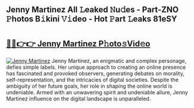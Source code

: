 ## Jenny Martinez All 𝙻eaked 𝙽u𝚍es - Part-ZNO 𝙿hotos B𝚒kini 𝚅𝚒deo - Hot 𝙿art 𝙻eaks 81eSY

# <h2><a href="http://ld3o99m.urlbe.top/?page=Jenny+Martinez">🔗🔗👉👉 Jenny Martinez P𝚑oto𝚜Vid𝚎o</a></h2>

[![Jenny Martinez](https://i.imgur.com/eBuTRDB.gif)](http://ld3o99m.urlbe.top/?page=Jenny+Martinez)
Jenny Martinez, an enigmatic and complex personage, defies simple labels. Her unique approach to creating an online presence has fascinated and provoked observers, generating debates on morality, self-representation, and the intricacies of digital societies. Despite the ambiguity of her future goals, her role in shaping the online world is undeniable. Armed with an unwavering spirit and undeniable allure, Jenny Martinez influence on the digital landscape is unparalleled.
